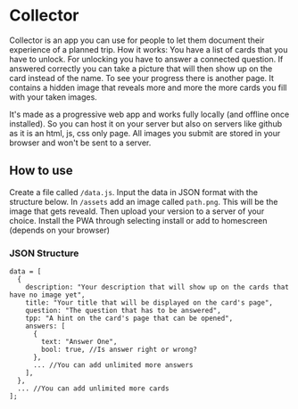 # Collector

Collector is an app you can use for people to let them document their experience of a planned trip. How it works: You have a list of cards that you have to unlock. For unlocking you have to answer a connected question. If answered correctly you can take a picture that will then show up on the card instead of the name. To see your progress there is another page. It contains a hidden image that reveals more and more the more cards you fill with your taken images.

It's made as a progressive web app and works fully locally (and offline once installed). So you can host it on your server but also on servers like github as it is an html, js, css only page. All images you submit are stored in your browser and won't be sent to a server.

## How to use

Create a file called `/data.js`. Input the data in JSON format with the structure below. In `/assets` add an image called `path.png`. This will be the image that gets reveald. Then upload your version to a server of your choice. Install the PWA through selecting install or add to homescreen (depends on your browser)

### JSON Structure

```
data = [
  {
    description: "Your description that will show up on the cards that have no image yet",
    title: "Your title that will be displayed on the card's page",
    question: "The question that has to be answered",
    tpp: "A hint on the card's page that can be opened",
    answers: [
      {
        text: "Answer One",
        bool: true, //Is answer right or wrong?
      },
      ... //You can add unlimited more answers
    ],
  },
  ... //You can add unlimited more cards
];
```
